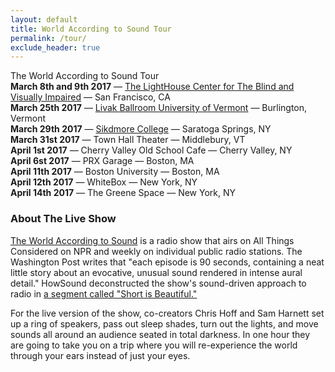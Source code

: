 ```yaml
---
layout: default
title: World According to Sound Tour
permalink: /tour/
exclude_header: true
---
```


<div class='tour-header'>The World According to Sound Tour</div>
<div class='tour-header-image'></div>

<div class='tour-dates'>
    <div>
        <span><b>March 8th and 9th 2017</b></span>
        <span>&mdash;</span>
        <a href='http://lighthouse-sf.org/blog/tag/the-world-according-to-sound/'>
        The LightHouse Center for The Blind and Visually Impaired</a>
        <span>&mdash;</span>
        <span>San Francisco, CA</span>
    </div>
    <div>
        <span><b>March 25th 2017</b></span>
        <span>&mdash;</span>
        <a href='https://www.uvm.edu/~uvmpr/?Page=EMS&event=2490034'>
        Livak Ballroom University of Vermont</a>
        <span>&mdash;</span>
        <span>Burlington, Vermont</span>
    </div>
    <div>
        <span><b>March 29th 2017</b></span>
        <span>&mdash;</span>
        <a href='http://calendar.skidmore.edu/MasterCalendar/EventDetails.aspx?data=hHr80o3M7J5KAuKMYVX%2f%2fHf72zD%2bi0bEDaeanR1tDeodTPI3fPrV7z6sGOuB5P5%2b'>
        Sikdmore College</a>
        <span>&mdash;</span>
        <span>Saratoga Springs, NY</span>
    </div>
    <div>
        <span><b>March 31st 2017</b></span>
        <span>&mdash;</span>
        <span>Town Hall Theater</span>
        <span>&mdash;</span>
        <span>Middlebury, VT</span>
    </div>
    <div>
        <span><b>April 1st 2017</b></span>
        <span>&mdash;</span>
        <span>Cherry Valley Old School Cafe</span>
        <span>&mdash;</span>
        <span>Cherry Valley, NY</span>
    </div>
    <div>
        <span><b>April 6st 2017</b></span>
        <span>&mdash;</span>
        <span>PRX Garage</span>
        <span>&mdash;</span>
        <span>Boston, MA</span>
    </div>
    <div>
        <span><b>April 11th 2017</b></span>
        <span>&mdash;</span>
        <span>Boston University</span>
        <span>&mdash;</span>
        <span>Boston, MA</span>
    </div>
    <div>
        <span><b>April 12th 2017</b></span>
        <span>&mdash;</span>
        <span>WhiteBox</span>
        <span>&mdash;</span>
        <span>New York, NY</span>
    </div>
    <div>
        <span><b>April 14th 2017</b></span>
        <span>&mdash;</span>
        <span>The Greene Space</span>
        <span>&mdash;</span>
        <span>New York, NY</span>
    </div>
</div>

<div class='tour-description'>
    <h3>About The Live Show</h3>
    <p><a href='/'>The World According to Sound</a> is a radio show that airs on All Things Considered on NPR and weekly on individual public radio stations. The Washington Post writes that "each episode is 90 seconds, containing a neat little story about an evocative, unusual sound rendered in intense aural detail." HowSound deconstructed the show's sound-driven approach to radio in <a href='http://transom.org/2016/short-is-beautiful/'>a segment called "Short is Beautiful."</a>
    </p>
    <p>For the live version of the show, co-creators Chris Hoff and Sam Harnett set up a ring of speakers, pass out sleep shades, turn out the lights, and move sounds all around an audience seated in total darkness. In one hour they are going to take you on a trip where you will re-experience the world through your ears instead of just your eyes.</p>
</div>
